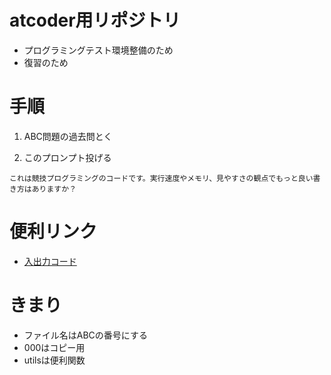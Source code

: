 # atcoder用リポジトリ
- プログラミングテスト環境整備のため
- 復習のため

# 手順

1. ABC問題の過去問とく

2. このプロンプト投げる

```
これは競技プログラミングのコードです。実行速度やメモリ、見やすさの観点でもっと良い書き方はありますか？
```

# 便利リンク

- [入出力コード](https://qiita.com/naz_/items/9eed47f5483679fa66b1)

# きまり

- ファイル名はABCの番号にする
- 000はコピー用
- utilsは便利関数